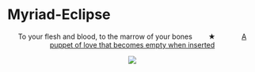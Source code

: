 # Myriad-Eclipse
<p align="center">
  To your flesh and blood, to the marrow of your bones ⠀ ⠀ ★⠀⠀ ⠀ ⠀ <ins>A puppet of love that becomes empty when inserted</ins>
</p>

<p align="center">
  <img src="https://64.media.tumblr.com/58589744e5e013327228719e1eec448d/242397dea41b9baf-d6/s2048x3072/63643135ee74f898dce51bbf624a7b58809c3030.pnj"/>
</p>
